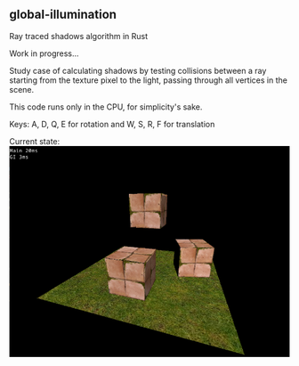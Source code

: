 ## global-illumination
Ray traced shadows algorithm in Rust

Work in progress...

Study case of calculating shadows by testing collisions between a ray starting from the texture pixel to the light, passing through all vertices in the scene.

This code runs only in the CPU, for simplicity's sake.

Keys: A, D, Q, E for rotation and W, S, R, F for translation

Current state: <br>![](./assets/screenshot.png)